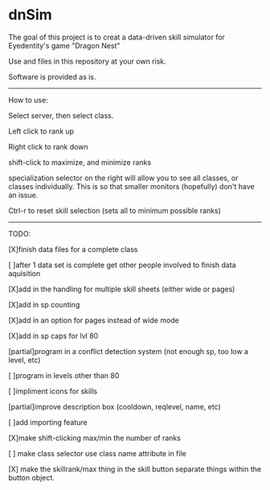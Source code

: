 dnSim
=====
The goal of this project is to creat a data-driven skill simulator for Eyedentity's game "Dragon Nest"

Use and files in this repository at your own risk.

Software is provided as is.

-------------------------------------------------------

How to use:

Select server, then select class.

Left click to rank up

Right click to rank down

shift-click to maximize, and minimize ranks

specialization selector on the right will allow you to see all classes, or classes individually.
This is so that smaller monitors (hopefully) don't have an issue. 

Ctrl-r to reset skill selection (sets all to minimum possible ranks)

-------------------------------------------------------

TODO:

[X]finish data files for a complete class

[ ]after 1 data set is complete get other people involved to finish data aquisition

[X]add in the handling for multiple skill sheets (either wide or pages)

[X]add in sp counting

[X]add in an option for pages instead of wide mode

[X]add in sp caps for lvl 80

[partial]program in a conflict detection system (not enough sp, too low a level, etc)

[ ]program in levels other than 80

[ ]impliment icons for skills

[partial]improve description box (cooldown, reqlevel, name, etc)

[ ]add importing feature

[X]make shift-clicking max/min the number of ranks

[ ] make class selector use class name attribute in file

[X] make the skillrank/max thing in the skill button separate things within the button object.